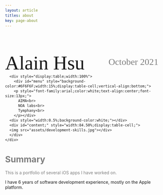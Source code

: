 ```yaml
---
layout: article
titles: about
key: page-about
---
```


<html>  
  <body>
    <div id="container" style="width:100%">
      <div style="display:table;width:100%">
        <div style="display:table-cell;vertical-align:bottom;">
          <p style="margin-bottom:-16px;font-family:Copperplate;border-bottom-width:0;float:left;font-size:64px">Alain Hsu</p>
        </div>
        <div style="display:table-cell;vertical-align:bottom;">
          <p style="margin-bottom:8px;font-family:Impact;border-bottom-width:0;float:right;color:#7F7F7F;font-size:30px">October 2021</p>
        </div>
      </div>

      <div style="display:table;width:100%">
        <div id="menu" style="background-color:#6F6F6F;width:15%;display:table-cell;vertical-align:bottom;">
        <p style="font-family:arial;color:white;text-align:center;font-size:13px;">
          AIMA<br>
          NOA labs<br>
          Tymphany<br>
        </p></div>
      <div style="width:0.5%;background-color:white;"></div>
      <div id="content;" style="width:84.50%;display:table-cell;">
      <img src="assets/development-skills.jpg"></div>
      </div>
    </div>
  </body>
</html>

<h1 style="color:#7F7F7F">Summary</h1>
<p style="color:#7F7F7F">This is a portfolio of several iOS apps I have worked on.</p>

I have 6 years of software development experience, mostly on the Apple platform. 